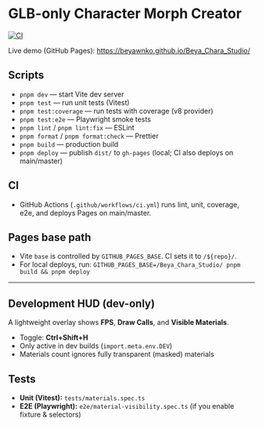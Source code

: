 # GLB-only Character Morph Creator

[![CI](https://github.com/beyawnko/Beya_Chara_Studio/actions/workflows/ci.yml/badge.svg)](https://github.com/beyawnko/Beya_Chara_Studio/actions/workflows/ci.yml)

Live demo (GitHub Pages): https://beyawnko.github.io/Beya_Chara_Studio/

## Scripts

- `pnpm dev` — start Vite dev server
- `pnpm test` — run unit tests (Vitest)
- `pnpm test:coverage` — run tests with coverage (v8 provider)
- `pnpm test:e2e` — Playwright smoke tests
- `pnpm lint` / `pnpm lint:fix` — ESLint
- `pnpm format` / `pnpm format:check` — Prettier
- `pnpm build` — production build
- `pnpm deploy` — publish `dist/` to `gh-pages` (local; CI also deploys on main/master)

## CI

- GitHub Actions (`.github/workflows/ci.yml`) runs lint, unit, coverage, e2e, and deploys Pages on main/master.

## Pages base path

- Vite `base` is controlled by `GITHUB_PAGES_BASE`. CI sets it to `/${repo}/`.
- For local deploys, run: `GITHUB_PAGES_BASE=/Beya_Chara_Studio/ pnpm build && pnpm deploy`

---

## Development HUD (dev-only)

A lightweight overlay shows **FPS**, **Draw Calls**, and **Visible Materials**.

- Toggle: **Ctrl+Shift+H**
- Only active in dev builds (`import.meta.env.DEV`)
- Materials count ignores fully transparent (masked) materials

## Tests

- **Unit (Vitest):** `tests/materials.spec.ts`
- **E2E (Playwright):** `e2e/material-visibility.spec.ts` (if you enable fixture & selectors)
